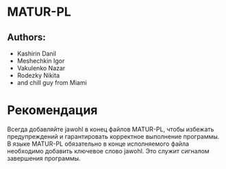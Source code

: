 # MATUR-PL

## Authors: 
- Kashirin Danil
- Meshechkin Igor
- Vakulenko Nazar
- Rodezky Nikita 
- and chill guy from Miami

# Рекомендация
Всегда добавляйте jawohl в конец файлов MATUR-PL, чтобы избежать предупреждений и гарантировать корректное выполнение программы.
В языке MATUR-PL обязательно в конце исполняемого файла необходимо добавить ключевое слово jawohl. Это служит сигналом завершения программы.
